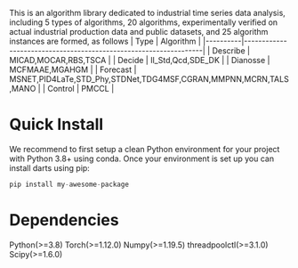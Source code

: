 This is an algorithm library dedicated to industrial time series data analysis, including 5 types of algorithms, 20 algorithms, 
experimentally verified on actual industrial production data and public datasets, and 25 algorithm instances are formed, as follows
| Type     | Algorithm                                                        |
|----------|------------------------------------------------------------------|
| Describe | MICAD,MOCAR,RBS,TSCA                                             |
| Decide   | Il_Std,Qcd,SDE_DK                                                |
| Dianosse | MCFMAAE,MGAHGM                                                   |
| Forecast | MSNET,PID4LaTe,STD_Phy,STDNet,TDG4MSF,CGRAN,MMPNN,MCRN,TALS,MANO |
| Control  | PMCCL                                                            |

# Quick Install

We recommend to first setup a clean Python environment for your project with Python 3.8+ using conda.
Once your environment is set up you can install darts using pip:
``` python
pip install my-awesome-package
```
# Dependencies

Python(>=3.8)
Torch(>=1.12.0)
Numpy(>=1.19.5)
threadpoolctl(>=3.1.0)
Scipy(>=1.6.0)
